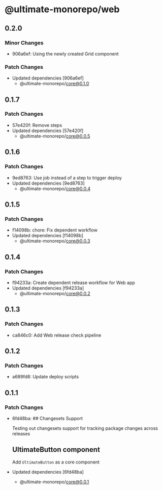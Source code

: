 # @ultimate-monorepo/web

## 0.2.0

### Minor Changes

- 906a6ef: Using the newly created Grid component

### Patch Changes

- Updated dependencies [906a6ef]
  - @ultimate-monorepo/core@0.1.0

## 0.1.7

### Patch Changes

- 57e420f: Remove steps
- Updated dependencies [57e420f]
  - @ultimate-monorepo/core@0.0.5

## 0.1.6

### Patch Changes

- 9ed8763: Use job instead of a step to trigger deploy
- Updated dependencies [9ed8763]
  - @ultimate-monorepo/core@0.0.4

## 0.1.5

### Patch Changes

- f14098b: chore: Fix dependent workflow
- Updated dependencies [f14098b]
  - @ultimate-monorepo/core@0.0.3

## 0.1.4

### Patch Changes

- f94233a: Create dependent release workflow for Web app
- Updated dependencies [f94233a]
  - @ultimate-monorepo/core@0.0.2

## 0.1.3

### Patch Changes

- ca846c0: Add Web release check pipeline

## 0.1.2

### Patch Changes

- a689fd8: Update deploy scripts

## 0.1.1

### Patch Changes

- 6fd48ba: ## Changesets Support

  Testing out changesets support for tracking package changes across releases

  ## UltimateButton component

  Add `UltimateButton` as a core component

- Updated dependencies [6fd48ba]
  - @ultimate-monorepo/core@0.0.1
